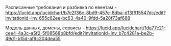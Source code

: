 Расписанные требования и разбивка по евентам -https://lucid.app/lucidchart/b7e2f36c-8bd9-457e-8dba-d13f915547dc/edit?invitationId=inv_655c62ee-bc63-4a40-9fdd-5a28f73af688

Модель данных, домены, сервисы - https://lucid.app/lucidchart/1da77c21-cee4-4a3c-a5f2-5f08568b8bfd/edit?invitationId=inv_b7c4281a-be2b-49d1-b15d-af9c204dea55

